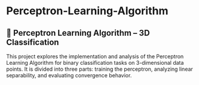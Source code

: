 # Perceptron-Learning-Algorithm

## 🤖 Perceptron Learning Algorithm – 3D Classification
This project explores the implementation and analysis of the Perceptron Learning Algorithm for binary classification tasks on 3-dimensional data points. It is divided into three parts: training the perceptron, analyzing linear separability, and evaluating convergence behavior.
